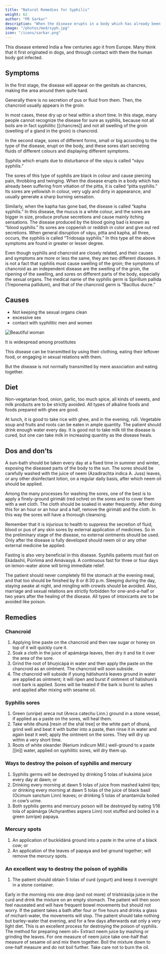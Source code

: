 ```yaml
---
title: "Natural Remedies for Syphilis"
weight: 62
author: "PR Sarkar"
description: "When the disease erupts in a body which has already been suffering from vitiation of the pitta, it is called 'pitta syphilis'. Its sores are yellowish in colour, very ugly and dirty in appearance, and usually generate a sharp burning sensation"
image: "/photos/med/syph.jpg"
icon: "/icons/sarkar.png"
---
```





This disease entered India a few centuries ago it from Europe. Many think that it first originated in dogs, and through contact with them the human body got infected.


## Symptoms

In the first stage, the disease will appear on the genitals as chancres, making the area around them quite hard. 

Generally there is no secretion of pus or fluid from them. Then, the chancroid usually appears in the groin. 

In most cases, these dry up or heal within a short time. In this stage, many people cannot recognize the disease for sure as syphilis, because not all boils are in fact syphilitic [[chancres]] and not all swelling of the groin (swelling of a gland in the groin) is chancroid.

In the second stage, sores of different forms, small or big according to the type of the disease, erupt on the body, and these sores start secreting fluids of different colours and displaying different symptoms. 

Syphilis which erupts due to disturbance of the váyu is called “váyu syphilis.” 

The sores of this type of syphilis are black in colour and cause piercing pain, throbbing and twinging. When the disease erupts in a body which has already been suffering from vitiation of the pitta, it is called “pitta syphilis.” Its sores are yellowish in colour, very ugly and dirty in appearance, and usually generate a sharp burning sensation. 

Similarly, when the kapha has gone bad, the disease is called “kapha syphilis.” In this disease, the mucus is a white colour, and the sores are bigger in size, produce profuse secretions and cause mainly itching sensations. The disease produced by the blood going bad is known as “blood syphilis.” Its sores are copperish or reddish in color and give out red secretions. When general disruption of váyu, pitta and kapha, all three, occurs, the syphilis is called “Tridosaja syphilis.” In this type all the above symptoms are found in greater or lesser degree.

Even though syphilis and chancroid are closely related, and their causes and symptoms are more or less the same, they are two different diseases. It is not a fact that syphilis must cause swelling of the groin; the symptoms of chancroid as an independent disease are the swelling of the groin, the ripening of the swelling, and sores on different parts of the body, especially the sexual organs. The medical name of the syphilis germ is Spirillum pallida (Treponema pallidum), and that of the chancroid germ is “Bacillus ducre.”

## Causes

- Not keeping the sexual organs clean
- excessive sex
- contact with syphilitic men and women

![Beautiful woman](/photos/med/syph.jpg)

It is widespread among prostitutes <!--  due to their promiscuous sexual activities, and from them healthy men get the infection. So it may generally be judged that syphilis has an inseparable relationship with bad character. -->

This disease can be transmitted by using their clothing, eating their leftover food, or engaging in sexual relations with them.

But the disease is not normally transmitted by mere association and eating together.

<!-- ## Treatment

Morning – Utkśepa Mudrá, Mayúrásana, Padahastásana, Násápána and Shiitaliikumbhaka
Evening – Sarváuṋgásana, Matsyamudrá, Naokásana, Utkat́a Pashcimottánásana and Agnisára Mudrá. -->

## Diet

Non-vegetarian food, onion, garlic, too much spice, all kinds of sweets, and milk products are to be strictly avoided. All types of alkaline foods and foods prepared with ghee are good. 

At lunch, it is good to take rice with ghee, and in the evening, rut́i. Vegetable soup and fruits and roots can be eaten in ample quantity. The patient should drink enough water every day. It is good not to take milk till the disease is cured, but one can take milk in increasing quantity as the disease heals.

## Dos and don’ts

A sun-bath should be taken every day at a fixed time in summer and winter, exposing the diseased parts of the body to the sun. The sores should be carefully washed with the juice of neem (Azadirachta indica A. Juss) leaves, or any other disinfectant lotion, on a regular daily basis, after which neem oil should be applied. 

Among the many processes for washing the sores, one of the best is to apply a finely-ground girimáti (red ochre) on the sores and to cover them with a wet cloth. The cloth should be soaked in water frequently. After doing this for an hour or an hour and a half, remove the girimáti and the cloth. In this way the sores will have a thorough cleansing.

Remember that it is injurious to health to suppress the secretion of fluid, blood or pus of any skin sores by external application of medicines. So in the preliminary stage of the disease, no external ointments should be used. Only after the disease is fully developed should neem oil or any other external medicine be applied.

Fasting is also very beneficial in this disease. Syphilis patients must fast on Ekádashii, Púrńimá and Amávasyá. A continuous fast for three or four days on lemon-water alone will bring immediate relief.

The patient should never completely fill the stomach at the evening meal, and that too should be finished by 8 or 8:30 p.m. Sleeping during the day, staying awake at night, and mingling with crowds should be avoided. Also, marriage and sexual relations are strictly forbidden for one-and-a-half or two years after the healing of the disease. All types of intoxicants are to be avoided like poison.


## Remedies

### Chancroid

1. Applying lime paste on the chancroid and then raw sugar or honey on top of it will quickly cure it.
2. Soak a cloth in the juice of apámárga leaves, then dry it and tie it over the area of the sore.
3. Grind the root of bhuṋicápá in water and then apply the paste on the chancroid as an ointment. The chancroid will soon subside.
4. The chancroid will subside if young hátishunŕá leaves ground in water are applied as ointment; it will ripen and burst if ointment of hátishunŕá root bark is applied. Sores will be healed if the bark is burnt to ashes and applied after mixing with sesame oil.

### Syphilis sores

1. Green (unripe) areca nut (Areca catechu Linn.) ground in a stone vessel, if applied as a paste on the sores, will heal them.
2. Take white dhuná [resin of the shál tree] or the white part of dhuná, grind well and beat it with butter into a paste, then rinse it in water and again beat it well; apply the ointment on the sores. They will dry up within a very short time.
3. Roots of white oleander (Nerium indicum Mill.) well-ground to a paste [[in]] water, applied on syphilitic sores, will dry them up.

### Ways to destroy the poison of syphilis and mercury

1. Syphilis germs will be destroyed by drinking 5 tolas of kuksimá juice every day at dawn; or
2. Drinking every morning at dawn 5 tolas of juice from mashed kalmii tips; or drinking every morning at dawn 5 tolas of the juice of black basil (Ocimum sanctum Linn) leaves; or drinking 5 tolas of anantamúla boiled in cow’s urine.
3. Both syphilis germs and mercury poison will be destroyed by eating 1/16 tola of apámárga (Achyranthes aspera Linn) root stuffed and boiled in a green (unripe) papaya.

### Mercury spots

1. An application of buckiidáná ground into a paste in the urine of a black cow; or
2. An application of the leaves of papaya and bel ground together; will remove the mercury spots.


### An excellent way to destroy the poison of syphilis

1. The patient should obtain 5 tolas of curd (yogurt) and keep it overnight in a stone container. 

Early in the morning mix one drop (and not more) of trishirásiija juice in the curd and drink the mixture on an empty stomach. The patient will then soon feel nauseated and will have frequent bowel movements but should not worry. If the patient takes a bath after four or five hours and drinks a glass of micharii-water, the movements will stop. The patient should take nothing but barley-water that evening, and for a few days afterwards eat only a very light diet. This is an excellent process for destroying the poison of syphilis.
The method for preparing neem oil= Extract neem juice by mashing or grinding the leaves. For one measure of neem juice take one-half that measure of sesame oil and mix them together. Boil the mixture down to one-half measure and do not boil further. Take care not to burn the oil.

